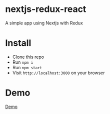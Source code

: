 # nextjs-redux-react
A simple app using Nextjs with Redux

# Install 
* Clone this repo
* Run `npm i`
* Run `npm start`
* Visit `http://localhost:3000` on your browser

# Demo
[Demo](https://samundrak-nextjs-app.herokuapp.com/)
